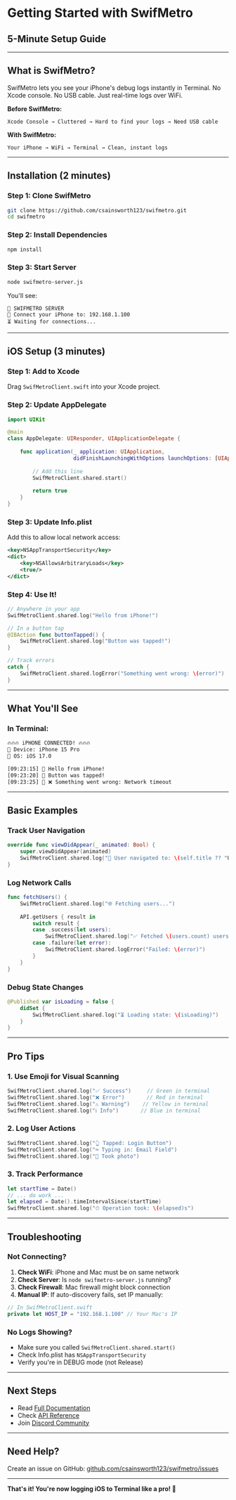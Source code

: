 # Getting Started with SwifMetro

## 5-Minute Setup Guide

---

## What is SwifMetro?

SwifMetro lets you see your iPhone's debug logs instantly in Terminal. No Xcode console. No USB cable. Just real-time logs over WiFi.

**Before SwifMetro:**
```
Xcode Console → Cluttered → Hard to find your logs → Need USB cable
```

**With SwifMetro:**
```
Your iPhone → WiFi → Terminal → Clean, instant logs
```

---

## Installation (2 minutes)

### Step 1: Clone SwifMetro
```bash
git clone https://github.com/csainsworth123/swifmetro.git
cd swifmetro
```

### Step 2: Install Dependencies
```bash
npm install
```

### Step 3: Start Server
```bash
node swifmetro-server.js
```

You'll see:
```
🚀 SWIFMETRO SERVER
📱 Connect your iPhone to: 192.168.1.100
⏳ Waiting for connections...
```

---

## iOS Setup (3 minutes)

### Step 1: Add to Xcode

Drag `SwifMetroClient.swift` into your Xcode project.

### Step 2: Update AppDelegate

```swift
import UIKit

@main
class AppDelegate: UIResponder, UIApplicationDelegate {
    
    func application(_ application: UIApplication, 
                     didFinishLaunchingWithOptions launchOptions: [UIApplication.LaunchOptionsKey: Any]?) -> Bool {
        
        // Add this line
        SwifMetroClient.shared.start()
        
        return true
    }
}
```

### Step 3: Update Info.plist

Add this to allow local network access:
```xml
<key>NSAppTransportSecurity</key>
<dict>
    <key>NSAllowsArbitraryLoads</key>
    <true/>
</dict>
```

### Step 4: Use It!

```swift
// Anywhere in your app
SwifMetroClient.shared.log("Hello from iPhone!")

// In a button tap
@IBAction func buttonTapped() {
    SwifMetroClient.shared.log("Button was tapped!")
}

// Track errors
catch {
    SwifMetroClient.shared.logError("Something went wrong: \(error)")
}
```

---

## What You'll See

### In Terminal:
```bash
🔥🔥🔥 iPHONE CONNECTED! 🔥🔥🔥
📱 Device: iPhone 15 Pro
📱 OS: iOS 17.0

[09:23:15] 📱 Hello from iPhone!
[09:23:20] 📱 Button was tapped!
[09:23:25] 📱 ❌ Something went wrong: Network timeout
```

---

## Basic Examples

### Track User Navigation
```swift
override func viewDidAppear(_ animated: Bool) {
    super.viewDidAppear(animated)
    SwifMetroClient.shared.log("📍 User navigated to: \(self.title ?? "Unknown")")
}
```

### Log Network Calls
```swift
func fetchUsers() {
    SwifMetroClient.shared.log("🌐 Fetching users...")
    
    API.getUsers { result in
        switch result {
        case .success(let users):
            SwifMetroClient.shared.log("✅ Fetched \(users.count) users")
        case .failure(let error):
            SwifMetroClient.shared.logError("Failed: \(error)")
        }
    }
}
```

### Debug State Changes
```swift
@Published var isLoading = false {
    didSet {
        SwifMetroClient.shared.log("⏳ Loading state: \(isLoading)")
    }
}
```

---

## Pro Tips

### 1. Use Emoji for Visual Scanning
```swift
SwifMetroClient.shared.log("✅ Success")     // Green in terminal
SwifMetroClient.shared.log("❌ Error")       // Red in terminal
SwifMetroClient.shared.log("⚠️ Warning")    // Yellow in terminal
SwifMetroClient.shared.log("ℹ️ Info")       // Blue in terminal
```

### 2. Log User Actions
```swift
SwifMetroClient.shared.log("👆 Tapped: Login Button")
SwifMetroClient.shared.log("⌨️ Typing in: Email Field")
SwifMetroClient.shared.log("📸 Took photo")
```

### 3. Track Performance
```swift
let startTime = Date()
// ... do work ...
let elapsed = Date().timeIntervalSince(startTime)
SwifMetroClient.shared.log("⏱ Operation took: \(elapsed)s")
```

---

## Troubleshooting

### Not Connecting?

1. **Check WiFi**: iPhone and Mac must be on same network
2. **Check Server**: Is `node swifmetro-server.js` running?
3. **Check Firewall**: Mac firewall might block connection
4. **Manual IP**: If auto-discovery fails, set IP manually:
```swift
// In SwifMetroClient.swift
private let HOST_IP = "192.168.1.100" // Your Mac's IP
```

### No Logs Showing?

- Make sure you called `SwifMetroClient.shared.start()`
- Check Info.plist has `NSAppTransportSecurity`
- Verify you're in DEBUG mode (not Release)

---

## Next Steps

- Read [Full Documentation](DOCUMENTATION.md)
- Check [API Reference](DOCUMENTATION.md#api-reference)
- Join [Discord Community](https://discord.gg/swifmetro)

---

## Need Help?

Create an issue on GitHub: [github.com/csainsworth123/swifmetro/issues](https://github.com/csainsworth123/swifmetro/issues)

---

**That's it! You're now logging iOS to Terminal like a pro! 🚀**